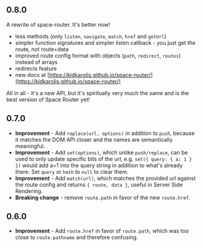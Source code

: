 ## 0.8.0

A rewrite of space-router. It's better now!

- less methods (only `listen`, `navigate`, `match`, `href` and `getUrl`)
- simpler function signatures and simpler listen callback - you just get the route, not route+data
- improved route config format with objects (`path`, `redirect`, `routes`) instead of arrays
- redirects feature
- new docs at [https://kidkarolis.github.io/space-router/](https://kidkarolis.github.io/space-router/)

All in all - it's a new API, but it's spiritually very much the same and is the best version of Space Router yet!

## 0.7.0

- **Improvement** - Add `replace(url, options)` in addition to `push`, because it matches the DOM API closer and the names are semantically meaningful.
- **Improvement** - Add `set(options)`, which unlike `push/replace`, can be used to only update specific bits of the url, e.g. `set({ query: { a: 1 } })` would add a=1 into the query string in addition to what's already there. Set `query` or `hash` to `null` to clear them.
- **Improvement** - Add `match(url)`, which matches the provided url against the route config and returns `{ route, data }`, useful in Server Side Rendering.
- **Breaking change** - remove `route.path` in favor of the new `route.href`.

## 0.6.0

- **Improvement** - Add `route.href` in favor of `route.path`, which was too close to `route.pathname` and therefore confusing.
